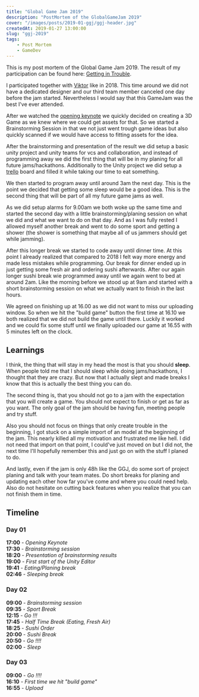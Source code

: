 ```yaml
---
title: "Global Game Jam 2019"
description: "PostMortem of the GlobalGameJam 2019"
cover: "/images/posts/2019-01-ggj/ggj-header.jpg"
createdAt: 2019-01-27 13:00:00
slug: "ggj-2019"
tags:
    - Post Mortem
    - GameDev
---
```


This is my post mortem of the Global Game Jam 2019. The result of my participation can be found here: [Getting in Trouble](https://globalgamejam.org/2019/games/getting-trouble).

I participated together with [Viktor](https://www.scatteredwolf.com) like in 2018. This time around we did not have a dedicated designer and our third team member canceled one day before the jam started. Nevertheless I would say that this GameJam was the best I've ever attended.

After we watched the [opening keynote](https://www.youtube.com/watch?v=pUohwjq9RkA&t=1s) we quickly decided on creating a 3D Game as we knew where we could get assets for that. So we started a Brainstorming Session in that we not just went trough game ideas but also quickly scanned if we would have access to fitting assets for the idea.

After the brainstorming and presentation of the result we did setup a basic unity project and unity teams for vcs and collaboration, and instead of programming away we did the first thing that will be in my planing for all future jams/hackathons.
Additionally to the Unity project we did setup a [trello](https://www.trello.com) board and filled it while taking our time to eat something.

We then started to program away until around 3am the next day. This is the point we decided that getting some sleep would be a good idea. This is the second thing that will be part of all my future game jams as well.

As we did setup alarms for 9.00am we both woke up the same time and started the second day with a little brainstorming/planing session on what we did and what we want to do on that day. And as I was fully rested I allowed myself another break and went to do some sport and getting a shower (the shower is something that maybe all of us jammers should get while jamming).

After this longer break we started to code away until dinner time. At this point I already realized that compared to 2018 I felt way more energy and made less mistakes while programming.
Our break for dinner ended up in just getting some fresh air and ordering sushi afterwards. After our again longer sushi break wie programmed away until we again went to bed at around 2am. Like the morning before we stood up at 9am and started with a short brainstorming session on what we actually want to finish in the last hours.

We agreed on finishing up at 16.00 as we did not want to miss our uploading window. So when we hit the "build game" button the first time at 16.10 we both realized that we did not build the game until there. Luckily it worked and we could fix some stuff until we finally uploaded our game at 16.55 with 5 minutes left on the clock.

## Learnings

I think, the thing that will stay in my head the most is that you should __sleep__. When people told me that I should sleep while doing jams/hackathons, I thought that they are crazy. But now that I actually slept and made breaks I know that this is actually the best thing you can do.

The second thing is, that you should not go to a jam with the expectation that you will create a game.
You should not expect to finish or get as far as you want. The only goal of the jam should be having fun, meeting people and try stuff.

Also you should not focus on things that only create trouble in the beginning, I got stuck on a simple import of an model at the beginning of the jam. This nearly killed all my motivation and frustrated me like hell. I did not need that import on that point, I could've just moved on but I did not, the next time I'll hopefully remember this and just go on with the stuff I planed to do.

And lastly, even if the jam is only 48h like the GGJ, do some sort of project planing and talk with your team mates. Do short breaks for planing and updating each other how far you've come and where you could need help. Also do not hesitate on cutting back features when you realize that you can not finish them in time.

## Timeline

### Day 01

__17:00__ - *Opening Keynote*  
__17:30__ - *Brainstorming session*  
__18:20__ - *Presentation of brainstorming results*  
__19:00__ - *First start of the Unity Editor*  
__19:41__ - *Eating/Planing break*  
__02:46__ - *Sleeping break*  

### Day 02

__09:00__ - *Brainstorming session*  
__09:35__ - *Sport Break*  
__12:15__ - *Go !!!*  
__17:45__ - *Half Time Break (Eating, Fresh Air)*  
__18:25__ - *Sushi Order*  
__20:00__ - *Sushi Break*  
__20:50__ - *Go !!!!*  
__02:00__ - *Sleep*  

### Day 03

__09:00__ - *Go !!!!*  
__16:10__ - *First time we hit "build game"*  
__16:55__ - *Upload*  